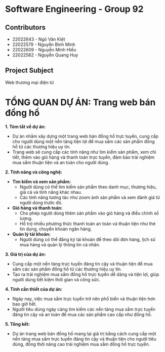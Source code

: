 # Software Engineering - Group 92
## Contributors
- 22022643 - Ngô Văn Kiệt
- 22022579 - Nguyễn Bình Minh
- 22022609 - Nguyễn Minh Hiếu
- 22022582 - Nguyễn Quang Huy
## Project Subject
Web thương mại điện tử
##
# **TỔNG QUAN DỰ ÁN: Trang web bán đồng hồ**
**1. Tóm tắt về dự án:**

- Dự án nhằm xây dựng một trang web bán đồng hồ trực tuyến, cung cấp cho người dùng một nền tảng tiện lợi để mua sắm các sản phẩm đồng hồ từ các thương hiệu uy tín.
- Trang web sẽ cung cấp các tính năng như tìm kiếm sản phẩm, xem chi tiết, thêm vào giỏ hàng và thanh toán trực tuyến, đảm bảo trải nghiệm mua sắm thuận tiện và an toàn cho người dùng.

**2. Tính năng và công nghệ:**

- **Tìm kiếm và xem sản phẩm:**
    - Người dùng có thể tìm kiếm sản phẩm theo danh mục, thương hiệu, giá cả và tính năng khác nhau.
    - Các tính năng tương tác như zoom ảnh sản phẩm và xem đánh giá từ người dùng trước đó.
- **Giỏ hàng và thanh toán:**
    - Cho phép người dùng thêm sản phẩm vào giỏ hàng và điều chỉnh số lượng.
    - Hỗ trợ nhiều phương thức thanh toán an toàn và thuận tiện như thẻ tín dụng, chuyển khoản ngân hàng.
- **Quản lý tài khoản:**
    - Người dùng có thể đăng ký tài khoản để theo dõi đơn hàng, lịch sử mua hàng và quản lý thông tin cá nhân.

**3. Giá trị của dự án:**

- Cung cấp một nền tảng trực tuyến đáng tin cậy và thuận tiện để mua sắm các sản phẩm đồng hồ từ các thương hiệu uy tín.
- Tạo ra trải nghiệm mua sắm đồng hồ trực tuyến dễ dàng và tiện lợi, giúp người dùng tiết kiệm thời gian và công sức.

**4. Tính cần thiết của dự án:**

- Ngày nay, việc mua sắm trực tuyến trở nên phổ biến và thuận tiện hơn bao giờ hết.
- Người tiêu dùng ngày càng tìm kiếm các nền tảng mua sắm trực tuyến đáng tin cậy và an toàn để mua các sản phẩm cao cấp như đồng hồ.

**5. Tổng kết:**

- Dự án trang web bán đồng hồ mang lại giá trị bằng cách cung cấp một nền tảng mua sắm trực tuyến đáng tin cậy và thuận tiện cho người tiêu dùng, đồng thời nâng cao trải nghiệm mua sắm đồng hồ trực tuyến.
